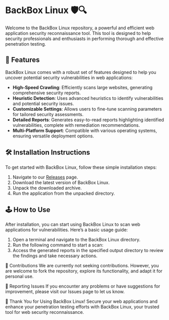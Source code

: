 # BackBox Linux 🛡️🔍

Welcome to the BackBox Linux repository, a powerful and efficient web application security reconnaissance tool. This tool is designed to help security professionals and enthusiasts in performing thorough and effective penetration testing.

## 🚀 Features

BackBox Linux comes with a robust set of features designed to help you uncover potential security vulnerabilities in web applications:

- **High-Speed Crawling**: Efficiently scans large websites, generating comprehensive security reports.
- **Heuristic Detection**: Uses advanced heuristics to identify vulnerabilities and potential security issues.
- **Customizable Settings**: Allows users to fine-tune scanning parameters for tailored security assessments.
- **Detailed Reports**: Generates easy-to-read reports highlighting identified vulnerabilities, complete with remediation recommendations.
- **Multi-Platform Support**: Compatible with various operating systems, ensuring versatile deployment options.

## 🛠️ Installation Instructions

To get started with BackBox Linux, follow these simple installation steps:

1. Navigate to our [Releases](../../releases) page.
2. Download the latest version of BackBox Linux.
3. Unpack the downloaded archive.
4. Run the application from the unpacked directory.

## 🕹️ How to Use

After installation, you can start using BackBox Linux to scan web applications for vulnerabilities. Here’s a basic usage guide:

1. Open a terminal and navigate to the BackBox Linux directory.
2. Run the following command to start a scan:
3. Access the generated reports in the specified output directory to review the findings and take necessary actions.

🛑 Contributions
We are currently not seeking contributions. However, you are welcome to fork the repository, explore its functionality, and adapt it for personal use.

🐞 Reporting Issues
If you encounter any problems or have suggestions for improvement, please visit our Issues page to let us know.

🌟 Thank You for Using BackBox Linux!
Secure your web applications and enhance your penetration testing efforts with BackBox Linux, your trusted tool for web security reconnaissance.
